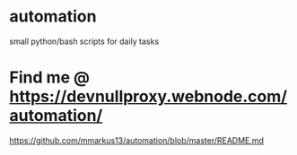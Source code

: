# automation
small python/bash scripts for daily tasks
# Find me @ https://devnullproxy.webnode.com/automation/
https://github.com/mmarkus13/automation/blob/master/README.md
